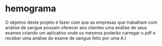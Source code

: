 # hemograma
O objetivo deste projeto é fazer com que as empresas que trabalham com análise de sangue possam oferecer aos clientes uma análise de seus exames criando um aplicativo onde os mesmos poderão carregar o pdf e receber uma análise do exame de sangue feito por uma A.I
